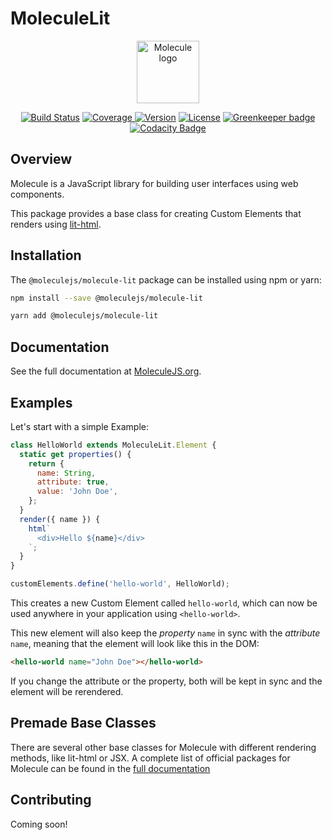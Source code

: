 # MoleculeLit

<p align="center"><a href="https://moleculejs.org" target="_blank" rel="noopener noreferrer"><img width="100" src="https://moleculejs.org/molecules.svg" alt="Molecule logo"></a></p>

<p align="center">
  <a href="https://travis-ci.org/Molecule-JS/MoleculeJS"><img src="https://travis-ci.org/Molecule-JS/MoleculeJS.svg?branch=master" alt="Build Status"></a>
  <a href="https://codecov.io/gh/Molecule-JS/MoleculeJS">
    <img src="https://codecov.io/gh/Molecule-JS/MoleculeJS/branch/master/graph/badge.svg" alt="Coverage">
  </a>
  <a href="https://www.npmjs.com/package/@moleculejs/molecule-lit"><img src="https://badge.fury.io/js/%40moleculejs%2Fmolecule-lit.svg" alt="Version"></a>
  <a href="https://github.com/Molecule-JS/MoleculeJS/blob/master/LICENSE"><img src="https://img.shields.io/badge/license-MIT-blue.svg" alt="License"></a>
  <a href="https://greenkeeper.io/"><img src="https://badges.greenkeeper.io/Molecule-JS/MoleculeJS.svg" alt="Greenkeeper badge"></a>
  <a href="https://app.codacy.com/app/DerDrodt/MoleculeJS?utm_source=github.com&utm_medium=referral&utm_content=Molecule-JS/MoleculeJS&utm_campaign=Badge_Grade_Dashboard"><img src="https://api.codacy.com/project/badge/Grade/f28f115aeadf4538ac046a8885c6e7c5" alt="Codacity Badge"></a>
</p>

## Overview

Molecule is a JavaScript library for building user interfaces using web components.

This package provides a base class for creating Custom Elements that renders using [lit-html](https://github.com/Polymer/lit-html).

## Installation

The `@moleculejs/molecule-lit` package can be installed using npm or yarn:

```bash
npm install --save @moleculejs/molecule-lit
```

```bash
yarn add @moleculejs/molecule-lit
```

## Documentation

See the full documentation at [MoleculeJS.org](https://moleculejs.org).

## Examples

Let's start with a simple Example:

```js
class HelloWorld extends MoleculeLit.Element {
  static get properties() {
    return {
      name: String,
      attribute: true,
      value: 'John Doe',
    };
  }
  render({ name }) {
    html`
      <div>Hello ${name}</div>
    `;
  }
}

customElements.define('hello-world', HelloWorld);
```

This creates a new Custom Element called `hello-world`, which can now be used anywhere in your application using `<hello-world>`.

This new element will also keep the _property_ `name` in sync with the _attribute_ `name`, meaning that the element will look like this in the DOM:

```html
<hello-world name="John Doe"></hello-world>
```

If you change the attribute or the property, both will be kept in sync and the element will be rerendered.

## Premade Base Classes

There are several other base classes for Molecule with different rendering methods, like lit-html or JSX. A complete list of official packages for Molecule can be found in the [full documentation](https://moleculejs.org/guide/packages.html)

## Contributing

Coming soon!

